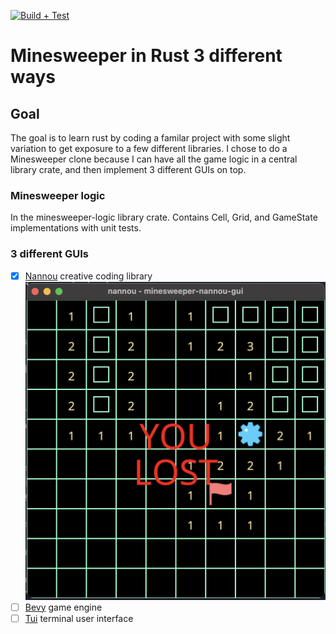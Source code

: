 [![Build + Test](https://github.com/YaroBear/minesweeper-rs/actions/workflows/build.yml/badge.svg)](https://github.com/YaroBear/minesweeper-rs/actions/workflows/build.yml)

# Minesweeper in Rust 3 different ways

## Goal

The goal is to learn rust by coding a familar project with some slight variation to get exposure to a few different libraries.
I chose to do a Minesweeper clone because I can have all the game logic in a central library crate, and then implement 3 different GUIs on top.

### Minesweeper logic

In the minesweeper-logic library crate.
Contains Cell, Grid, and GameState implementations with unit tests.

### 3 different GUIs

- [x] [Nannou](https://github.com/nannou-org/nannou) creative coding library
![screenshot](https://raw.githubusercontent.com/YaroBear/minesweeper-rs/70fae1f9f0992c763bc3e0cf1f33be4518245b28/nannou-gui.png)
- [ ] [Bevy](https://github.com/bevyengine/bevy) game engine
- [ ] [Tui](https://github.com/fdehau/tui-rs) terminal user interface
